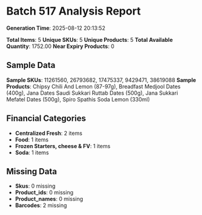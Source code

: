 # Batch 517 Analysis Report

**Generation Time**: 2025-08-12 20:13:52

**Total Items**: 5
**Unique SKUs**: 5
**Unique Products**: 5
**Total Available Quantity**: 1752.00
**Near Expiry Products**: 0

## Sample Data
**Sample SKUs**: 11261560, 26793682, 17475337, 9429471, 38619088
**Sample Products**: Chipsy Chili And Lemon (87-97g), Breadfast Medjool Dates (400g), Jana Dates Saudi Sukkari Ruttab Dates (500g), Jana Sukkari Mefatel Dates (500g), Spiro Spathis Soda Lemon (330ml)

## Financial Categories
- **Centralized Fresh**: 2 items
- **Food**: 1 items
- **Frozen Starters, cheese & FV**: 1 items
- **Soda**: 1 items

## Missing Data
- **Skus**: 0 missing
- **Product_ids**: 0 missing
- **Product_names**: 0 missing
- **Barcodes**: 2 missing
